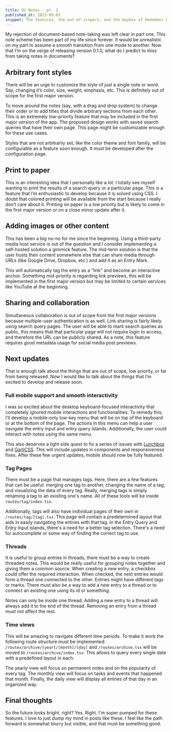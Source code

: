 ```yaml
---
title: On Notes - pt. 2
published_at: 2023-09-03
snippet: The features, the out-of-scopers, and the maybes of Remember Land, my new note-taking app.
---
```


My rejection of document-based note-taking was left clear in part one. This note scheme has been part of my life since forever. It would be unrealistic on my part to assume a smooth transition from one mode to another. Now that I’m on the verge of releasing version 0.1.0, what do I predict to miss from taking notes in documents?

## Arbitrary font styles
There will be an urge to customize the style of just a single note or word. Say, changing it’s color, size, weight, emphasis, etc. This is definitely out of scope for the first major version.

To move around the notes (say, with a drag and drop system) to change their order or to add titles that divide arbitrary sections from each other. This is an extremely low-priority feature that may be included in the first major version of the app. The proposed design works with saved search queries that have their own page. This page might be customizable enough for these use cases.

Styles that are not arbitrarily set, like the color theme and font family, will be configurable as a feature soon enough. It must be developed after the configuration page.

## Print to paper
This is an interesting idea that I personally like a lot. I totally see myself wanting to print the results of a search query or a particular page. This is a feature that I’m enthusiastic to develop because it is solved using CSS. I doubt that colored printing will be available from the start because I really don’t care about it. Printing on paper is a low priority but is likely to come in the first major version or on a close minor update after it.

## Adding images or other content
This has been a big no-no for me since the beginning. Using a third-party media host service is out of the question and I consider implementing a self-hosted solution a gimmick feature. The mid-term solution is that the user hosts their content somewhere else that can share media through URLs (like Google Drive, Dropbox, etc.) and add it as an Entry Mark.

This will automatically tag the entry as a “link” and become an interactive anchor. Something mid-priority is regarding link previews, this will be implemented in the first major version but may be limited to certain services like YouTube at the beginning.

## Sharing and collaboration
Simultaneous collaboration is out of scope from the first major versions because multiple-user authentication is as well. Link sharing is fairly likely using search query pages. The user will be able to mark search queries as public, this means that that particular page will not require login to access, and therefore the URL can be publicly shared. As a note, this feature requires good metadata usage for social media post previews.

## Next updates
That is enough talk about the things that are out of scope, low priority, or far from being released. Now I would like to talk about the things that I’m excited to develop and release soon.

### Full mobile support and smooth interactivity
I was so excited about the desktop keyboard-focused interactivity that completely ignored mobile interactions and functionalities. To remedy this, I’ll develop a mobile-only low-key menu that will be on top of the keyboard or at the bottom of the page. The actions in this menu can help a user navigate the entry input and entry query islands. Additionally, the user could interact with notes using the same menu.

This also deserves a light side quest to fix a series of issues with [Lunchbox](https://github.com/CarcajadaArtificial/lunchbox) and [GarliCSS](https://github.com/CarcajadaArtificial/garlicss). This will include updates in components and responsiveness fixes. After these few urgent updates, mobile should now be fully featured.

### Tag Pages
There must be a page that manages tags. Here, there are a few features that can be useful: merging one tag to another, changing the name of a tag, and visualizing the data of every tag. Really, merging tags is simply renaming a tag to an existing one's name. All of these tools will be inside `routes/tag/index.tsx`.

Additionally, tags will also have individual pages of their own in `/routes/tag/[tag].tsx`. This page will contain a predetermined layout that aids in easily navigating the entries with that tag. In the Entry Query and Entry Input islands, there's a need for a better tag selection. There's a need for autocomplete or some way of finding the correct tag to use.

### Threads
It is useful to group entries in threads, there must be a way to create threaded notes. This would be really useful for grouping notes together and giving them a common source. When creating a new entry, a checkbox could offer the required interaction. When checked, the next entries would form a thread one connected to the other. Entries might have different tags or marks. There must also be a way to add a new entry to a thread or to connect an existing one using its id or something.

Notes can only be inside one thread. Adding a new entry to a thread will always add it to the end of the thread. Removing an entry from a thread must not affect the rest.

### Time views
This will be amazing to navigate different time periods. To make it work the following route structure must be implemented: `/routes/archive/[year]/[month]/[day]` and `/routes/archive.tsx` will be moved to `/routes/archive/index.tsx`. This allows to query every single date with a predefined layout in each.

The yearly view will focus on permanent notes and on the popularity of every tag. The monthly view will focus on tasks and events that happened that month. Finally, the daily view will display all entries of that day in an organized way.

## Final thoughts
So the future looks bright, right? Yes. Right. I'm super pumped for these features. I love to just dump my mind in posts like these. I feel like the path forward is somewhat blurry but visible, and that must be something good.
